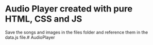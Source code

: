 # Audio Player created with pure HTML, CSS and JS #

Save the songs and images in the files folder and reference them in the data.js file.# AudioPlayer

